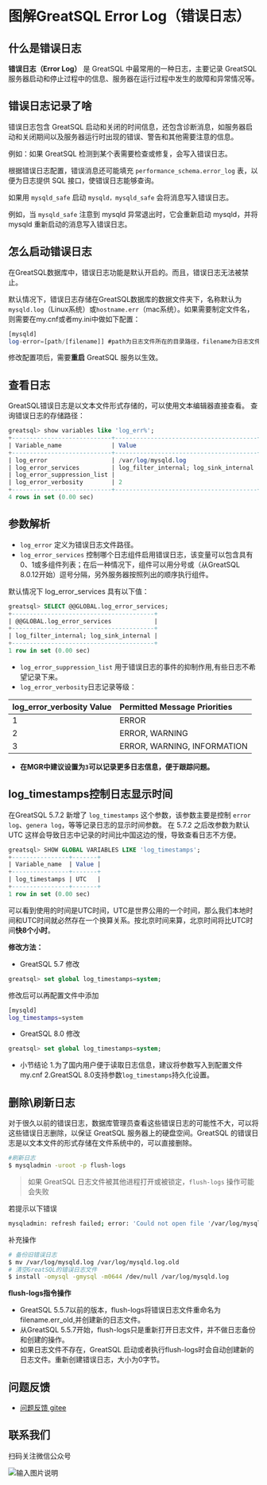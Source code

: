 # 图解GreatSQL Error Log（错误日志）

## 什么是错误日志

**错误日志（Error Log）** 是 GreatSQL 中最常用的一种日志，主要记录 GreatSQL 服务器启动和停止过程中的信息、服务器在运行过程中发生的故障和异常情况等。

## 错误日志记录了啥

错误日志包含 GreatSQL 启动和关闭的时间信息，还包含诊断消息，如服务器启动和关闭期间以及服务器运行时出现的错误、警告和其他需要注意的信息。

例如：如果 GreatSQL 检测到某个表需要检查或修复，会写入错误日志。

根据错误日志配置，错误消息还可能填充 `performance_schema.error_log` 表，以便为日志提供 SQL 接口，使错误日志能够查询。

如果用 `mysqld_safe` 启动 `mysqld，mysqld_safe` 会将消息写入错误日志。

例如，当 `mysqld_safe` 注意到 mysqld 异常退出时，它会重新启动 mysqld，并将 mysqld 重新启动的消息写入错误日志。

## 怎么启动错误日志

在GreatSQL数据库中，错误日志功能是默认开启的。而且，错误日志无法被禁止。

默认情况下，错误日志存储在GreatSQL数据库的数据文件夹下，名称默认为`mysqld.log`（Linux系统）或`hostname.err`（mac系统）。如果需要制定文件名，则需要在my.cnf或者my.ini中做如下配置：

```sql
[mysqld]
log-error=[path/[filename]] #path为日志文件所在的目录路径，filename为日志文件名
```

修改配置项后，需要**重启** GreatSQL 服务以生效。

## 查看日志

GreatSQL错误日志是以文本文件形式存储的，可以使用文本编辑器直接查看。
查询错误日志的存储路径：

```sql
greatsql> show variables like 'log_err%';
+----------------------------+----------------------------------------+
| Variable_name              | Value                                  |
+----------------------------+----------------------------------------+
| log_error                  | /var/log/mysqld.log                     |
| log_error_services         | log_filter_internal; log_sink_internal |
| log_error_suppression_list |                                        |
| log_error_verbosity        | 2                                      |
+----------------------------+----------------------------------------+
4 rows in set (0.00 sec)
```

## 参数解析

- `log_error` 定义为错误日志文件路径。
- `log_error_services` 控制哪个日志组件启用错误日志，该变量可以包含具有0、1或多组件列表；在后一种情况下，组件可以用分号或（从GreatSQL 8.0.12开始）逗号分隔，另外服务器按照列出的顺序执行组件。

默认情况下 log_error_services 具有以下值：

```sql
greatsql> SELECT @@GLOBAL.log_error_services;
+----------------------------------------+
| @@GLOBAL.log_error_services            |
+----------------------------------------+
| log_filter_internal; log_sink_internal |
+----------------------------------------+
1 row in set (0.00 sec)
```

- `log_error_suppression_list` 用于错误日志的事件的抑制作用,有些日志不希望记录下来。
- `log_error_verbosity`日志记录等级：

| log_error_verbosity Value | Permitted Message Priorities |
| :------------------------ | :--------------------------- |
| 1                         | ERROR                        |
| 2                         | ERROR, WARNING               |
| 3                         | ERROR, WARNING, INFORMATION  |

- **在MGR中建议设置为`3`可以记录更多日志信息，便于跟踪问题。**

## log_timestamps控制日志显示时间

在GreatSQL 5.7.2 新增了 `log_timestamps` 这个参数，该参数主要是控制 `error log`、`genera log`，等等记录日志的显示时间参数。
在 5.7.2 之后改参数为默认 UTC 这样会导致日志中记录的时间比中国这边的慢，导致查看日志不方便。

```sql
greatsql> SHOW GLOBAL VARIABLES LIKE 'log_timestamps';
+----------------+-------+
| Variable_name  | Value |
+----------------+-------+
| log_timestamps | UTC   |
+----------------+-------+
1 row in set (0.00 sec)
```

可以看到使用的时间是UTC时间，UTC是世界公用的一个时间，那么我们本地时间和UTC时间就必然存在一个换算关系。按北京时间来算，北京时间将比UTC时间**快8个小时**。

**修改方法：**

- GreatSQL 5.7 修改


```sql
greatsql> set global log_timestamps=system;
```

  修改后可以再配置文件中添加

  ```bash
  [mysqld]
  log_timestamps=system
  ```

- GreatSQL 8.0 修改

```sql
greatsql> set global log_timestamps=system;
```

- 小节结论
  1.为了国内用户便于读取日志信息，建议将参数写入到配置文件my.cnf
  2.GreatSQL 8.0支持参数`log_timestamps`持久化设置。

## 删除\刷新日志

对于很久以前的错误日志，数据库管理员查看这些错误日志的可能性不大，可以将这些错误日志删除，以保证 GreatSQL 服务器上的硬盘空间。GreatSQL 的错误日志是以文本文件的形式存储在文件系统中的，可以直接删除。

```bash
#刷新日志
$ mysqladmin -uroot -p flush-logs
```

> 如果 GreatSQL 日志文件被其他进程打开或被锁定，`flush-logs` 操作可能会失败

若提示以下错误

```bash
mysqladmin: refresh failed; error: 'Could not open file '/var/log/mysqld.log' for error logging.'
```

补充操作

```bash
# 备份旧错误日志
$ mv /var/log/mysqld.log /var/log/mysqld.log.old
# 清空GreatSQL的错误日志文件
$ install -omysql -gmysql -m0644 /dev/null /var/log/mysqld.log
```

**flush-logs指令操作**

- GreatSQL 5.5.7以前的版本，flush-logs将错误日志文件重命名为filename.err_old,并创建新的日志文件。
- 从GreatSQL 5.5.7开始，flush-logs只是重新打开日志文件，并不做日志备份和创建的操作。
- 如果日志文件不存在，GreatSQL 启动或者执行flush-logs时会自动创建新的日志文件。重新创建错误日志，大小为0字节。

**问题反馈**
---

- [问题反馈 gitee](https://gitee.com/GreatSQL/GreatSQL-Manual/issues)


**联系我们**
---

扫码关注微信公众号

![输入图片说明](https://images.gitee.com/uploads/images/2021/0802/141935_2ea2c196_8779455.jpeg "greatsql社区-wx-qrcode-0.5m.jpg")